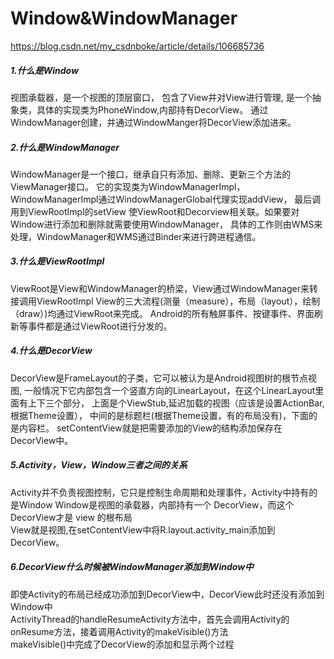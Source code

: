 # Window&WindowManager
https://blog.csdn.net/my_csdnboke/article/details/106685736

##### 1.什么是Window
视图承载器，是一个视图的顶层窗口， 包含了View并对View进行管理,
是一个抽象类，具体的实现类为PhoneWindow,内部持有DecorView。
通过WindowManager创建，并通过WindowManger将DecorView添加进来。




##### 2.什么是WindowManager
WindowManager是一个接口，继承自只有添加、删除、更新三个方法的ViewManager接口。
它的实现类为WindowManagerImpl，WindowManagerImpl通过WindowManagerGlobal代理实现addView，
最后调用到ViewRootImpl的setView   使ViewRoot和Decorview相关联。如果要对Window进行添加和删除就需要使用WindowManager，
具体的工作则由WMS来处理，WindowManager和WMS通过Binder来进行跨进程通信。





##### 3.什么是ViewRootImpl
ViewRoot是View和WindowManager的桥梁，View通过WindowManager来转接调用ViewRootImpl
 View的三大流程(测量（measure），布局（layout），绘制（draw）)均通过ViewRoot来完成。
 Android的所有触屏事件、按键事件、界面刷新等事件都是通过ViewRoot进行分发的。


##### 4.什么是DecorView
DecorView是FrameLayout的子类，它可以被认为是Android视图树的根节点视图,
一般情况下它内部包含一个竖直方向的LinearLayout，在这个LinearLayout里面有上下三个部分，
上面是个ViewStub,延迟加载的视图（应该是设置ActionBar,根据Theme设置），
中间的是标题栏(根据Theme设置，有的布局没有)，下面的是内容栏。
setContentView就是把需要添加的View的结构添加保存在DecorView中。


##### 5.Activity，View，Window三者之间的关系
Activity并不负责视图控制，它只是控制生命周期和处理事件，Activity中持有的是Window
Window是视图的承载器，内部持有一个 DecorView，而这个DecorView才是 view 的根布局  
View就是视图,在setContentView中将R.layout.activity_main添加到DecorView。



##### 6.DecorView什么时候被WindowManager添加到Window中
即使Activity的布局已经成功添加到DecorView中，DecorView此时还没有添加到Window中  
ActivityThread的handleResumeActivity方法中，首先会调用Activity的onResume方法，接着调用Activity的makeVisible()方法  
makeVisible()中完成了DecorView的添加和显示两个过程









